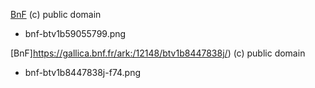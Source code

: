 [BnF](https://gallica.bnf.fr/ark:/12148/btv1b59055799/f1.item)  (c) public domain
- bnf-btv1b59055799.png

[BnF]https://gallica.bnf.fr/ark:/12148/btv1b8447838j/) (c) public domain
- bnf-btv1b8447838j-f74.png